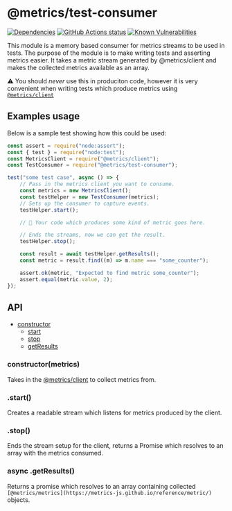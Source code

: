 # @metrics/test-consumer

[![Dependencies](https://img.shields.io/david/metrics-js/test-consumer.svg)](https://david-dm.org/metrics-js/test-consumer)
[![GitHub Actions status](https://github.com/metrics-js/prometheus-consumer/workflows/Run%20Lint%20and%20Tests/badge.svg)](https://github.com/metrics-js/test-consumer/actions?query=workflow%3A%22Run+Lint+and+Tests%22)
[![Known Vulnerabilities](https://snyk.io/test/github/metrics-js/prometheus-consumer/badge.svg?targetFile=package.json)](https://snyk.io/test/github/metrics-js/test-consumer?targetFile=package.json)

This module is a memory based consumer for metrics streams to be used in tests. The purpose of the module is to make writing tests and asserting metrics easier.
It takes a metric stream generated by @metrics/client and makes the collected metrics available as an array.

⚠️ You should _never_ use this in produciton code, however it is very convenient when writing tests which produce metrics using [`@metrics/client`](https://metrics-js.github.io/reference/client/)

## Examples usage

Below is a sample test showing how this could be used:

```js
const assert = require("node:assert");
const { test } = require("node:test");
const MetricsClient = require("@metrics/client");
const TestConsumer = require("@metrics/test-consumer");

test("some test case", async () => {
	// Pass in the metrics client you want to consume.
	const metrics = new MetricsClient();
	const testHelper = new TestConsumer(metrics);
	// Sets up the consumer to capture events.
	testHelper.start();

	// 👋 Your code which produces some kind of metric goes here.

	// Ends the streams, now we can get the result.
	testHelper.stop();

	const result = await testHelper.getResults();
	const metric = result.find((m) => m.name === "some_counter");

	assert.ok(metric, "Expected to find metric some_counter");
	assert.equal(metric.value, 2);
});
```

## API

- [constructor](#constructormetrics)
  - [start](#start)
  - [stop](#stop)
  - [getResults](#async-getresults)

### constructor(metrics)

Takes in the [@metrics/client](https://metrics-js.github.io/reference/client/) to collect metrics from.

### .start()

Creates a readable stream which listens for metrics produced by the client.

### .stop()

Ends the stream setup for the client, returns a Promise which resolves to an array with the metrics consumed.

### async .getResults()

Returns a promise which resolves to an array containing collected `[@metrics/metrics](https://metrics-js.github.io/reference/metric/)` objects.

